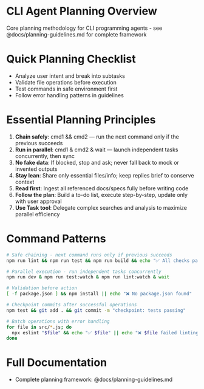 # CLI Agent Planning Overview
Core planning methodology for CLI programming agents - see @docs/planning-guidelines.md for complete framework

# Quick Planning Checklist
- Analyze user intent and break into subtasks
- Validate file operations before execution  
- Test commands in safe environment first
- Follow error handling patterns in guidelines

# Essential Planning Principles
1. **Chain safely**: cmd1 && cmd2 — run the next command only if the previous succeeds
2. **Run in parallel**: cmd1 & cmd2 & wait — launch independent tasks concurrently, then sync
3. **No fake data**: If blocked, stop and ask; never fall back to mock or invented outputs
4. **Stay lean**: Share only essential files/info; keep replies brief to conserve context
5. **Read first**: Ingest all referenced docs/specs fully before writing code
6. **Follow the plan**: Build a to-do list, execute step-by-step, update only with user approval
7. **Use Task tool**: Delegate complex searches and analysis to maximize parallel efficiency

# Command Patterns
```bash
# Safe chaining - next command runs only if previous succeeds
npm run lint && npm run test && npm run build && echo "✅ All checks passed"

# Parallel execution - run independent tasks concurrently
npm run dev & npm run test:watch & npm run lint:watch & wait

# Validation before action
[ -f package.json ] && npm install || echo "❌ No package.json found"

# Checkpoint commits after successful operations
npm test && git add . && git commit -m "checkpoint: tests passing"

# Batch operations with error handling
for file in src/*.js; do
  npx eslint "$file" && echo "✅ $file" || echo "❌ $file failed linting"
done
```

# Full Documentation
- Complete planning framework: @docs/planning-guidelines.md